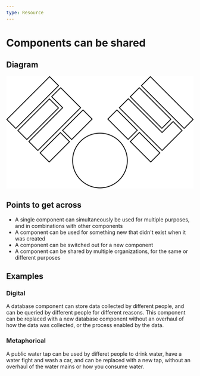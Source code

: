 ```yaml
---
type: Resource
---
```


# Components can be shared

## Diagram

![graphical representation of two stacks of components with a shared component](shared-components.svg)

## Points to get across

* A single component can simultaneously be used for multiple purposes, and in combinations with other components
* A component can be used for something new that didn't exist when it was created
* A component can be switched out for a new component
* A component can be shared by multiple organizations, for the same or different purposes

## Examples

### Digital

A database component can store data collected by different people, and can be queried by different people for different reasons. This component can be replaced with a new database component without an overhaul of how the data was collected, or the process enabled by the data.

### Metaphorical

A public water tap can be used by differet people to drink water, have a water fight and wash a car, and can be replaced with a new tap, without an overhaul of the water mains or how you consume water.
